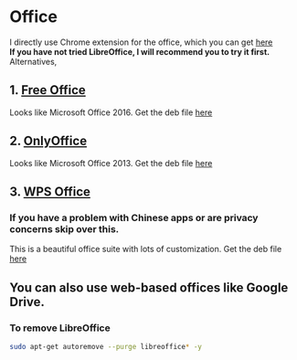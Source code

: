 # Office
I directly use Chrome extension for the office, which you can get [here](https://chrome.google.com/webstore/detail/editor-for-docs-sheets-sl/eahibemoondbjaojgcdnmjlnbjmgbbml)  
**If you have not tried LibreOffice, I will recommend you to try it first.** 
Alternatives,
## 1. [Free Office](https://www.freeoffice.com/en/)
Looks like Microsoft Office 2016. 
Get the deb file [here](https://www.freeoffice.com/en/download/applications)
## 2. [OnlyOffice](https://www.onlyoffice.com/)
Looks like Microsoft Office 2013. 
Get the deb file [here](https://www.onlyoffice.com/en/download-desktop.aspx)
## 3. [WPS Office](https://www.wps.com/)
### If you have a problem with Chinese apps or are privacy concerns skip over this.
This is a beautiful office suite with lots of customization. 
Get the deb file [here](https://linux.wps.com/) 

## You can also use web-based offices like Google Drive.
### To remove LibreOffice
```bash
sudo apt-get autoremove --purge libreoffice* -y
``` 